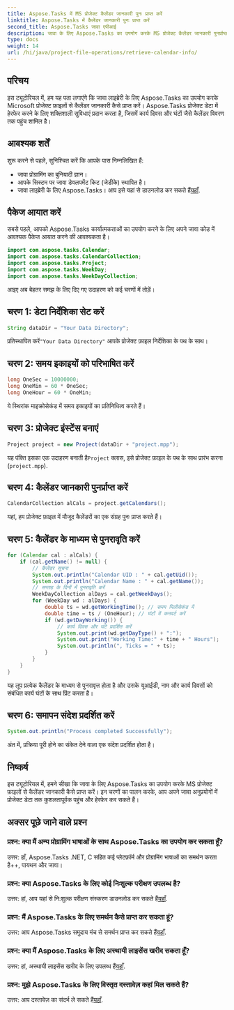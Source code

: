 ```yaml
---
title: Aspose.Tasks में MS प्रोजेक्ट कैलेंडर जानकारी पुनः प्राप्त करें
linktitle: Aspose.Tasks में कैलेंडर जानकारी पुनः प्राप्त करें
second_title: Aspose.Tasks जावा एपीआई
description: जावा के लिए Aspose.Tasks का उपयोग करके MS प्रोजेक्ट कैलेंडर जानकारी पुनर्प्राप्त करना सीखें। प्रोग्रामेटिक रूप से कैलेंडर विवरण तक पहुँचने के लिए चरण-दर-चरण मार्गदर्शिका।
type: docs
weight: 14
url: /hi/java/project-file-operations/retrieve-calendar-info/
---
```

## परिचय
इस ट्यूटोरियल में, हम यह पता लगाएंगे कि जावा लाइब्रेरी के लिए Aspose.Tasks का उपयोग करके Microsoft प्रोजेक्ट फ़ाइलों से कैलेंडर जानकारी कैसे प्राप्त करें। Aspose.Tasks प्रोजेक्ट डेटा में हेरफेर करने के लिए शक्तिशाली सुविधाएं प्रदान करता है, जिसमें कार्य दिवस और घंटों जैसे कैलेंडर विवरण तक पहुंच शामिल है।
## आवश्यक शर्तें
शुरू करने से पहले, सुनिश्चित करें कि आपके पास निम्नलिखित हैं:
- जावा प्रोग्रामिंग का बुनियादी ज्ञान।
- आपके सिस्टम पर जावा डेवलपमेंट किट (जेडीके) स्थापित है।
-  जावा लाइब्रेरी के लिए Aspose.Tasks। आप इसे यहां से डाउनलोड कर सकते हैं[यहाँ](https://releases.aspose.com/tasks/java/).
## पैकेज आयात करें
सबसे पहले, आपको Aspose.Tasks कार्यात्मकताओं का उपयोग करने के लिए अपने जावा कोड में आवश्यक पैकेज आयात करने की आवश्यकता है।
```java
import com.aspose.tasks.Calendar;
import com.aspose.tasks.CalendarCollection;
import com.aspose.tasks.Project;
import com.aspose.tasks.WeekDay;
import com.aspose.tasks.WeekDayCollection;
```
आइए अब बेहतर समझ के लिए दिए गए उदाहरण को कई चरणों में तोड़ें।
## चरण 1: डेटा निर्देशिका सेट करें
```java
String dataDir = "Your Data Directory";
```
 प्रतिस्थापित करें`"Your Data Directory"` आपके प्रोजेक्ट फ़ाइल निर्देशिका के पथ के साथ।
## चरण 2: समय इकाइयों को परिभाषित करें
```java
long OneSec = 10000000;
long OneMin = 60 * OneSec;
long OneHour = 60 * OneMin;
```
ये स्थिरांक माइक्रोसेकंड में समय इकाइयों का प्रतिनिधित्व करते हैं।
## चरण 3: प्रोजेक्ट इंस्टेंस बनाएं
```java
Project project = new Project(dataDir + "project.mpp");
```
 यह पंक्ति इसका एक उदाहरण बनाती है`Project` क्लास, इसे प्रोजेक्ट फ़ाइल के पथ के साथ प्रारंभ करना (`project.mpp`).
## चरण 4: कैलेंडर जानकारी पुनर्प्राप्त करें
```java
CalendarCollection alCals = project.getCalendars();
```
यहां, हम प्रोजेक्ट फ़ाइल में मौजूद कैलेंडरों का एक संग्रह पुनः प्राप्त करते हैं।
## चरण 5: कैलेंडर के माध्यम से पुनरावृति करें
```java
for (Calendar cal : alCals) {
    if (cal.getName() != null) {
        // कैलेंडर सूचना
        System.out.println("Calendar UID : " + cal.getUid());
        System.out.println("Calendar Name : " + cal.getName());
        // सप्ताह के दिनों में पुनरावृति करें
        WeekDayCollection alDays = cal.getWeekDays();
        for (WeekDay wd : alDays) {
            double ts = wd.getWorkingTime(); // समय मिलीसेकंड में
            double time = ts / (OneHour); // घंटों में कनवर्ट करें
            if (wd.getDayWorking()) {
                // कार्य दिवस और घंटे प्रदर्शित करें
                System.out.print(wd.getDayType() + ":");
                System.out.print("Working Time:" + time + " Hours");
                System.out.println(", Ticks = " + ts);
            }
        }
    }
}
```
यह लूप प्रत्येक कैलेंडर के माध्यम से पुनरावृत्त होता है और उसके यूआईडी, नाम और कार्य दिवसों को संबंधित कार्य घंटों के साथ प्रिंट करता है।
## चरण 6: समापन संदेश प्रदर्शित करें
```java
System.out.println("Process completed Successfully");
```
अंत में, प्रक्रिया पूरी होने का संकेत देने वाला एक संदेश प्रदर्शित होता है।
## निष्कर्ष
इस ट्यूटोरियल में, हमने सीखा कि जावा के लिए Aspose.Tasks का उपयोग करके MS प्रोजेक्ट फ़ाइलों से कैलेंडर जानकारी कैसे प्राप्त करें। इन चरणों का पालन करके, आप अपने जावा अनुप्रयोगों में प्रोजेक्ट डेटा तक कुशलतापूर्वक पहुंच और हेरफेर कर सकते हैं।

## अक्सर पूछे जाने वाले प्रश्न
### प्रश्न: क्या मैं अन्य प्रोग्रामिंग भाषाओं के साथ Aspose.Tasks का उपयोग कर सकता हूँ?
उत्तर: हाँ, Aspose.Tasks .NET, C सहित कई प्लेटफ़ॉर्म और प्रोग्रामिंग भाषाओं का समर्थन करता है++, पायथन और जावा।
### प्रश्न: क्या Aspose.Tasks के लिए कोई निःशुल्क परीक्षण उपलब्ध है?
 उत्तर: हां, आप यहां से नि:शुल्क परीक्षण संस्करण डाउनलोड कर सकते हैं[यहाँ](https://releases.aspose.com/).
### प्रश्न: मैं Aspose.Tasks के लिए समर्थन कैसे प्राप्त कर सकता हूं?
उत्तर: आप Aspose.Tasks समुदाय मंच से समर्थन प्राप्त कर सकते हैं[यहाँ](https://forum.aspose.com/c/tasks/15).
### प्रश्न: क्या मैं Aspose.Tasks के लिए अस्थायी लाइसेंस खरीद सकता हूँ?
 उत्तर: हां, अस्थायी लाइसेंस खरीद के लिए उपलब्ध हैं[यहाँ](https://purchase.aspose.com/temporary-license/).
### प्रश्न: मुझे Aspose.Tasks के लिए विस्तृत दस्तावेज़ कहां मिल सकते हैं?
 उत्तर: आप दस्तावेज़ का संदर्भ ले सकते हैं[यहाँ](https://reference.aspose.com/tasks/java/).
